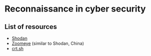 # Reconnaissance in cyber security

## List of resources
- [Shodan](https://www.shodan.io/)
- [Zoomeye](https://www.zoomeye.org/) (similar to Shodan, China)
- [crt.sh](https://crt.sh/)